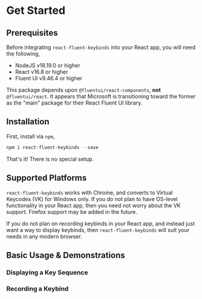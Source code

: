 # Get Started


## Prerequisites

Before integrating `react-fluent-keybinds` into your React app, you will need the following,

* NodeJS v18.19.0 or higher
* React v16.8 or higher
* Fluent UI v9.46.4 or higher

This package depends upon `@fluentui/react-components`, **not** `@fluentui/react`.
It appears that Microsoft is transitioning toward the former as the "main" package for their React Fluent UI library.

## Installation

First, install via `npm`,

```powershell
npm i react-fluent-keybinds --save
```

That's it!
There is no special setup.

## Supported Platforms

`react-fluent-keybinds` works with Chrome, and converts to Virtual Keycodes (VK) for Windows only.  If you do not plan to have OS-level functionality in your React app, then you need not worry about the VK support.  Firefox support may be added in the future.

If you do not plan on recording keybinds in your React app, and instead just want a way to display keybinds, then `react-fluent-keybinds` will suit your needs in any modern browser.

## Basic Usage & Demonstrations

### Displaying a Key Sequence
<!-- <iframe src="https://codesandbox.io/p/devbox/8l5lw8?file=%2Fsrc%2FApp.tsx&embed=1"
     style="margin-top: 1rem; width:100%; height: 800px; border:0; border-radius: 4px; overflow:hidden;"
     title="Key Sequence (Component of `react-fluent-keybinds`)"
     allow="accelerometer; ambient-light-sensor; camera; encrypted-media; geolocation; gyroscope; hid; microphone; midi; payment; usb; vr; xr-spatial-tracking"
     sandbox="allow-forms allow-modals allow-popups allow-presentation allow-same-origin allow-scripts"
   ></iframe> -->

### Recording a Keybind

<!-- <iframe src="https://codesandbox.io/p/devbox/silly-scott-ptt693?embed=1&file=%2Fsrc%2FApp.tsx"
     style="margin-top: 1rem; width:100%; height: 800px; border:0; border-radius: 4px; overflow:hidden;"
     title="Keybind Recorder (react-fluent-keybinds)"
     allow="accelerometer; ambient-light-sensor; camera; encrypted-media; geolocation; gyroscope; hid; microphone; midi; payment; usb; vr; xr-spatial-tracking"
     sandbox="allow-forms allow-modals allow-popups allow-presentation allow-same-origin allow-scripts"
   ></iframe> -->
